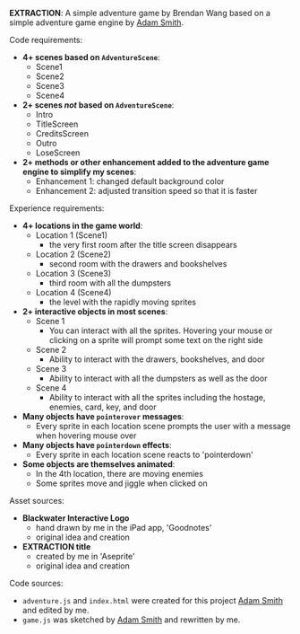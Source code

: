 **EXTRACTION**:
A simple adventure game by Brendan Wang based on a simple adventure game engine by [Adam Smith](https://github.com/rndmcnlly).

Code requirements:
- **4+ scenes based on `AdventureScene`**:
    - Scene1
    - Scene2
    - Scene3
    - Scene4
- **2+ scenes *not* based on `AdventureScene`**:
    - Intro
    - TitleScreen
    - CreditsScreen
    - Outro
    - LoseScreen
- **2+ methods or other enhancement added to the adventure game engine to simplify my scenes**:
    - Enhancement 1: changed default background color
    - Enhancement 2: adjusted transition speed so that it is faster

Experience requirements:
- **4+ locations in the game world**:
    - Location 1 (Scene1)
        - the very first room after the title screen disappears
    - Location 2 (Scene2)
        - second room with the drawers and bookshelves
    - Location 3 (Scene3)
        - third room with all the dumpsters
    - Location 4 (Scene4)
        - the level with the rapidly moving sprites
- **2+ interactive objects in most scenes**:
    - Scene 1
        - You can interact with all the sprites.  Hovering your mouse or clicking on a sprite will prompt some text on the right side
    - Scene 2
        - Ability to interact with the drawers, bookshelves, and door
    - Scene 3
        - Ability to interact with all the dumpsters as well as the door
    - Scene 4
        - Ability to interact with all the sprites including the hostage, enemies, card, key, and door
- **Many objects have `pointerover` messages**:
    - Every sprite in each location scene prompts the user with a message when hovering mouse over
- **Many objects have `pointerdown` effects**:
    - Every sprite in each location scene reacts to 'pointerdown'
- **Some objects are themselves animated**:
    - In the 4th location, there are moving enemies
    - Some sprites move and jiggle when clicked on

Asset sources:
- **Blackwater Interactive Logo**
    - hand drawn by me in the iPad app, 'Goodnotes'
    - original idea and creation
- **EXTRACTION title**
    - created by me in 'Aseprite'
    - original idea and creation

Code sources:
- `adventure.js` and `index.html` were created for this project [Adam Smith](https://github.com/rndmcnlly) and edited by me.
- `game.js` was sketched by [Adam Smith](https://github.com/rndmcnlly) and rewritten by me.